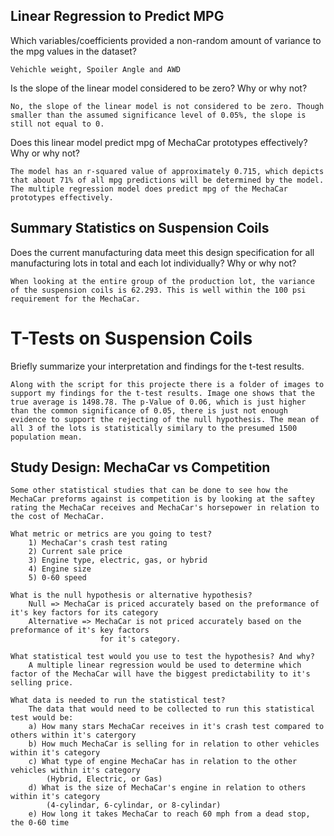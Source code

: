## Linear Regression to Predict MPG

Which variables/coefficients provided a non-random amount of variance to the mpg values in the dataset?

    Vehichle weight, Spoiler Angle and AWD

Is the slope of the linear model considered to be zero? Why or why not?

    No, the slope of the linear model is not considered to be zero. Though smaller than the assumed significance level of 0.05%, the slope is still not equal to 0.

Does this linear model predict mpg of MechaCar prototypes effectively? Why or why not?

    The model has an r-squared value of approximately 0.715, which depicts that about 71% of all mpg predictions will be determined by the model. The multiple regression model does predict mpg of the MechaCar prototypes effectively. 

## Summary Statistics on Suspension Coils

Does the current manufacturing data meet this design specification for all manufacturing lots in total and each lot individually? Why or why not?

    When looking at the entire group of the production lot, the variance of the suspension coils is 62.293. This is well within the 100 psi requirement for the MechaCar.

# T-Tests on Suspension Coils

Briefly summarize your interpretation and findings for the t-test results.

    Along with the script for this projecte there is a folder of images to support my findings for the t-test results. Image one shows that the true average is 1498.78. The p-Value of 0.06, which is just higher than the common significance of 0.05, there is just not enough evidence to support the rejecting of the null hypothesis. The mean of all 3 of the lots is statistically similary to the presumed 1500 population mean. 

## Study Design: MechaCar vs Competition

    Some other statistical studies that can be done to see how the MechaCar preforms against is competition is by looking at the saftey rating the MechaCar receives and MechaCar's horsepower in relation to the cost of MechaCar.

    What metric or metrics are you going to test?
        1) MechaCar's crash test rating
        2) Current sale price
        3) Engine type, electric, gas, or hybrid
        4) Engine size
        5) 0-60 speed

    What is the null hypothesis or alternative hypothesis?
        Null => MechaCar is priced accurately based on the preformance of it's key factors for its category
        Alternative => MechaCar is not priced accurately based on the preformance of it's key factors 
                        for it's category.

    What statistical test would you use to test the hypothesis? And why?
        A multiple linear regression would be used to determine which factor of the MechaCar will have the biggest predictability to it's selling price. 

    What data is needed to run the statistical test?
        The data that would need to be collected to run this statistical test would be:
        a) How many stars MechaCar receives in it's crash test compared to others within it's catergory
        b) How much MechaCar is selling for in relation to other vehicles within it's category
        c) What type of engine MechaCar has in relation to the other vehicles within it's category 
            (Hybrid, Electric, or Gas)
        d) What is the size of MechaCar's engine in relation to others within it's category
            (4-cylindar, 6-cylindar, or 8-cylindar)
        e) How long it takes MechaCar to reach 60 mph from a dead stop, the 0-60 time

